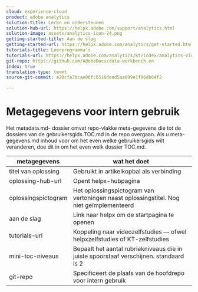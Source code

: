 ```yaml
---
cloud: experience-cloud
product: adobe analytics
solution-title: Leren en ondersteunen
solution-hub-url: https://helpx.adobe.com/support/analytics.html
solution-image: assets/analytics-icon-24.png
getting-started-title: Aan de slag
getting-started-url: https://helpx.adobe.com/analytics/get-started.html
tutorials-title: Leerprogramma's
tutorials-url: https://helpx.adobe.com/analytics/kt/index/analytics-videos.html
git-repo: https://github.com/AdobeDocs/data-workbench.en
index: true
translation-type: tm+mt
source-git-commit: a20cfa7bcae08fcb516dead5aa899e1f06db64f2

---
```



# Metagegevens voor intern gebruik

Het metadata.md- dossier omvat repo-vlakke meta-gegevens die tot de dossiers van de gebruikersgids TOC.md in de repo overgaan. Als u meta-gegevens.md inhoud voor om het even welke gebruikersgids wilt veranderen, doe dit in om het even welk dossier TOC.md.

| metagegevens | wat het doet |
|--- |--- |
| titel van oplossing | Gebruikt in artikelkopbal als verbinding |
| oplossing-hub-url | Opent helpx-hubpagina |
| oplossingspictogram | Het oplossingspictogram van vertoningen naast oplossingstitel. Nog niet geïmplementeerd |
| aan de slag | Link naar helpx om de startpagina te openen |
| tutorials-url | Koppeling naar videozelfstudies — ofwel helpxzelfstudies of KT-zelfstudies |
| mini-toc-niveaus | Bepaalt het aantal rubriekniveaus die in juiste spoorstaaf verschijnen. standaard is 2 |
| git-repo | Specificeert de plaats van de hoofdrepo voor intern gebruik |
